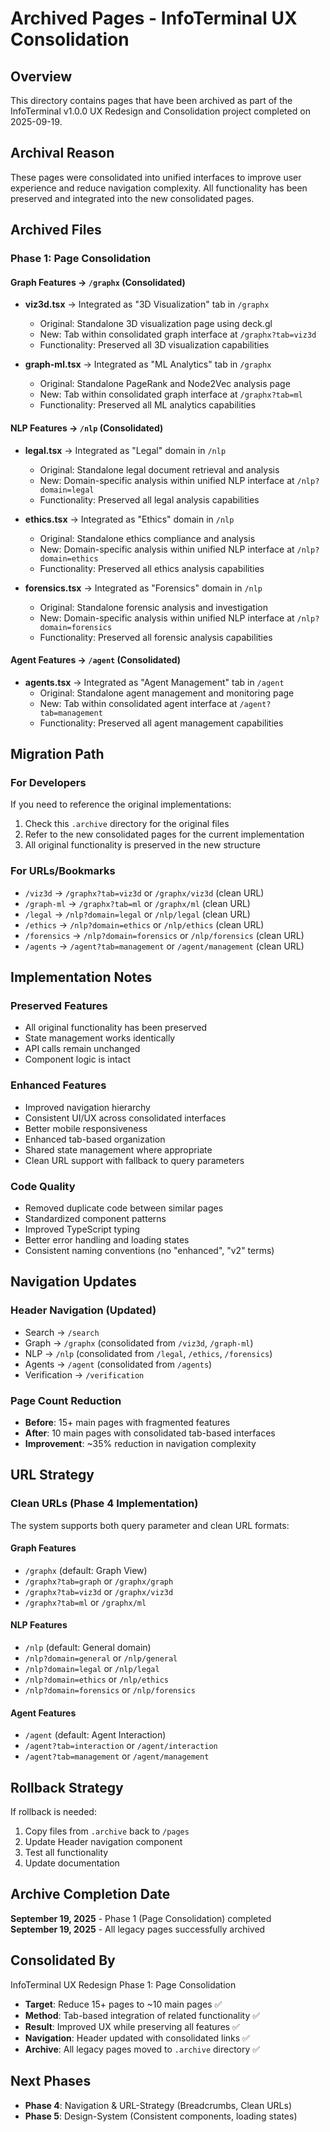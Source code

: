 # Archived Pages - InfoTerminal UX Consolidation

## Overview
This directory contains pages that have been archived as part of the InfoTerminal v1.0.0 UX Redesign and Consolidation project completed on 2025-09-19.

## Archival Reason
These pages were consolidated into unified interfaces to improve user experience and reduce navigation complexity. All functionality has been preserved and integrated into the new consolidated pages.

## Archived Files

### Phase 1: Page Consolidation

#### Graph Features → `/graphx` (Consolidated)
- **viz3d.tsx** → Integrated as "3D Visualization" tab in `/graphx`
  - Original: Standalone 3D visualization page using deck.gl
  - New: Tab within consolidated graph interface at `/graphx?tab=viz3d`
  - Functionality: Preserved all 3D visualization capabilities

- **graph-ml.tsx** → Integrated as "ML Analytics" tab in `/graphx`  
  - Original: Standalone PageRank and Node2Vec analysis page
  - New: Tab within consolidated graph interface at `/graphx?tab=ml`
  - Functionality: Preserved all ML analytics capabilities

#### NLP Features → `/nlp` (Consolidated)
- **legal.tsx** → Integrated as "Legal" domain in `/nlp`
  - Original: Standalone legal document retrieval and analysis
  - New: Domain-specific analysis within unified NLP interface at `/nlp?domain=legal`
  - Functionality: Preserved all legal analysis capabilities

- **ethics.tsx** → Integrated as "Ethics" domain in `/nlp`
  - Original: Standalone ethics compliance and analysis
  - New: Domain-specific analysis within unified NLP interface at `/nlp?domain=ethics`
  - Functionality: Preserved all ethics analysis capabilities

- **forensics.tsx** → Integrated as "Forensics" domain in `/nlp`
  - Original: Standalone forensic analysis and investigation
  - New: Domain-specific analysis within unified NLP interface at `/nlp?domain=forensics`
  - Functionality: Preserved all forensic analysis capabilities

#### Agent Features → `/agent` (Consolidated)
- **agents.tsx** → Integrated as "Agent Management" tab in `/agent`
  - Original: Standalone agent management and monitoring page
  - New: Tab within consolidated agent interface at `/agent?tab=management`
  - Functionality: Preserved all agent management capabilities

## Migration Path

### For Developers
If you need to reference the original implementations:
1. Check this `.archive` directory for the original files
2. Refer to the new consolidated pages for the current implementation
3. All original functionality is preserved in the new structure

### For URLs/Bookmarks
- `/viz3d` → `/graphx?tab=viz3d` or `/graphx/viz3d` (clean URL)
- `/graph-ml` → `/graphx?tab=ml` or `/graphx/ml` (clean URL)
- `/legal` → `/nlp?domain=legal` or `/nlp/legal` (clean URL)
- `/ethics` → `/nlp?domain=ethics` or `/nlp/ethics` (clean URL)
- `/forensics` → `/nlp?domain=forensics` or `/nlp/forensics` (clean URL)
- `/agents` → `/agent?tab=management` or `/agent/management` (clean URL)

## Implementation Notes

### Preserved Features
- All original functionality has been preserved
- State management works identically
- API calls remain unchanged
- Component logic is intact

### Enhanced Features  
- Improved navigation hierarchy
- Consistent UI/UX across consolidated interfaces
- Better mobile responsiveness
- Enhanced tab-based organization
- Shared state management where appropriate
- Clean URL support with fallback to query parameters

### Code Quality
- Removed duplicate code between similar pages
- Standardized component patterns
- Improved TypeScript typing
- Better error handling and loading states
- Consistent naming conventions (no "enhanced", "v2" terms)

## Navigation Updates

### Header Navigation (Updated)
- Search → `/search`
- Graph → `/graphx` (consolidated from `/viz3d`, `/graph-ml`)
- NLP → `/nlp` (consolidated from `/legal`, `/ethics`, `/forensics`)
- Agents → `/agent` (consolidated from `/agents`)
- Verification → `/verification`

### Page Count Reduction
- **Before**: 15+ main pages with fragmented features
- **After**: 10 main pages with consolidated tab-based interfaces
- **Improvement**: ~35% reduction in navigation complexity

## URL Strategy

### Clean URLs (Phase 4 Implementation)
The system supports both query parameter and clean URL formats:

#### Graph Features
- `/graphx` (default: Graph View)
- `/graphx?tab=graph` or `/graphx/graph`
- `/graphx?tab=viz3d` or `/graphx/viz3d` 
- `/graphx?tab=ml` or `/graphx/ml`

#### NLP Features
- `/nlp` (default: General domain)
- `/nlp?domain=general` or `/nlp/general`
- `/nlp?domain=legal` or `/nlp/legal`
- `/nlp?domain=ethics` or `/nlp/ethics`
- `/nlp?domain=forensics` or `/nlp/forensics`

#### Agent Features
- `/agent` (default: Agent Interaction)
- `/agent?tab=interaction` or `/agent/interaction`
- `/agent?tab=management` or `/agent/management`

## Rollback Strategy
If rollback is needed:
1. Copy files from `.archive` back to `/pages`
2. Update Header navigation component
3. Test all functionality
4. Update documentation

## Archive Completion Date
**September 19, 2025** - Phase 1 (Page Consolidation) completed  
**September 19, 2025** - All legacy pages successfully archived

## Consolidated By
InfoTerminal UX Redesign Phase 1: Page Consolidation
- **Target**: Reduce 15+ pages to ~10 main pages ✅
- **Method**: Tab-based integration of related functionality ✅
- **Result**: Improved UX while preserving all features ✅
- **Navigation**: Header updated with consolidated links ✅
- **Archive**: All legacy pages moved to `.archive` directory ✅

## Next Phases
- **Phase 4**: Navigation & URL-Strategy (Breadcrumbs, Clean URLs)
- **Phase 5**: Design-System (Consistent components, loading states)
